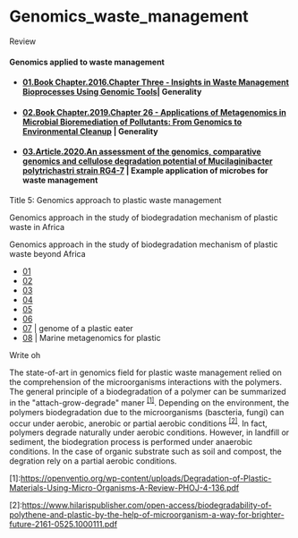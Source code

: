 # Genomics_waste_management
Review


#### Genomics applied to waste management


- #### [01.Book Chapter.2016.Chapter Three - Insights in Waste Management Bioprocesses Using Genomic Tools](https://www.sciencedirect.com/science/article/pii/S0065216416301113?via%3Dihub)| Generality


- #### [02.Book Chapter.2019.Chapter 26 - Applications of Metagenomics in Microbial Bioremediation of Pollutants: From Genomics to Environmental Cleanup](https://www.sciencedirect.com/science/article/pii/B9780128148495000265) | Generality


- #### [03.Article.2020.An assessment of the genomics, comparative genomics and cellulose degradation potential of Mucilaginibacter polytrichastri strain RG4-7](https://www.sciencedirect.com/science/article/pii/S0960852419316190) | Example application of microbes for waste management


Title 5: Genomics approach to plastic waste management 

Genomics approach in the study of biodegradation mechanism of plastic waste in Africa

Genomics approach in the study of biodegradation mechanism of plastic waste beyond Africa

- [01](https://openventio.org/wp-content/uploads/Degradation-of-Plastic-Materials-Using-Micro-Organisms-A-Review-PHOJ-4-136.pdf)
- [02](https://www.nature.com/articles/s41598-019-41448-y)
- [03](https://www.ncbi.nlm.nih.gov/pmc/articles/PMC6859810/pdf/baz119.pdf)
- [04](https://applbiolchem.springeropen.com/articles/10.1186/s13765-020-00511-3)
- [05](https://pubs.rsc.org/en/content/articlelanding/2020/gc/d0gc01647k#!divAbstract)
- [06](https://www.frontiersin.org/articles/10.3389/fmicb.2020.00442/full)
- [07](https://www.mdpi.com/2076-2607/7/10/379) | genome of a plastic eater
- [08](https://www.sciencedirect.com/science/article/pii/S0025326X19308896) | Marine metagenomics for plastic 


Write oh

The state-of-art in genomics field for plastic waste management relied on the comprehension of the microorganisms interactions with the polymers. The general principle of a biodegradation of a polymer can be summarized in the "attach-grow-degrade" maner <sup>[[1]]()</sup>. Depending on the environment, the polymers biodegradation due to the microorganisms (bascteria, fungi) can occur under aerobic, anerobic or partial aerobic conditions <sup>[[2]]()</sup>. In fact, polymers degrade naturally under aerobic conditions. However, in landfill or sediment, the biodegration process is performed under anaerobic conditions. In the case of organic substrate such as soil and compost, the degration rely on a partial aerobic conditions.

<a name="Fesseha et al. 2019">[1]</a>:https://openventio.org/wp-content/uploads/Degradation-of-Plastic-Materials-Using-Micro-Organisms-A-Review-PHOJ-4-136.pdf

<a name="Pryanka et al. 2011">[2]</a>:https://www.hilarispublisher.com/open-access/biodegradability-of-polythene-and-plastic-by-the-help-of-microorganism-a-way-for-brighter-future-2161-0525.1000111.pdf








